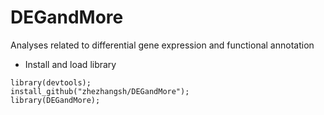 # DEGandMore
Analyses related to differential gene expression and functional annotation 

- Install and load library
```
library(devtools);
install_github("zhezhangsh/DEGandMore");
library(DEGandMore);
```
